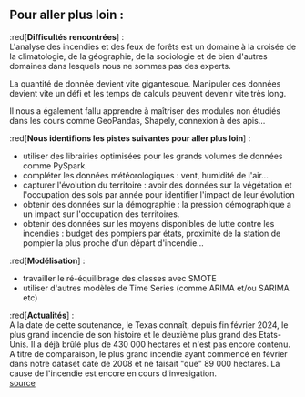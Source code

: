## Pour aller plus loin : 

:red[**Difficultés rencontrées**] :\
L'analyse des incendies et des feux de forêts est un domaine à la croisée de la climatologie, de la géographie, de la sociologie et de bien d'autres domaines dans lesquels nous ne sommes pas des experts.

La quantité de donnée devient vite gigantesque. Manipuler ces données devient vite un défi et les temps de calculs peuvent devenir vite très long.

Il nous a également fallu apprendre à maîtriser des modules non étudiés dans les cours comme GeoPandas, Shapely, connexion à des apis...

:red[**Nous identifions les pistes suivantes pour aller plus loin**] :
* utiliser des librairies optimisées pour les grands volumes de données comme PySpark.
* compléter les données météorologiques : vent, humidité de l'air...
* capturer l'évolution du territoire : avoir des données sur la végétation et l'occupation des sols par année pour identifier l'impact de leur évolution
* obtenir des données sur la démographie : la pression démographique a un impact sur l'occupation des territoires.
* obtenir des données sur les moyens disponibles de lutte contre les incendies : budget des pompiers par états, proximité de la station de pompier la plus proche d'un départ d'incendie...

:red[**Modélisation**] :
* travailler le ré-équilibrage des classes avec SMOTE
* utiliser d'autres modèles de Time Series (comme ARIMA et/ou SARIMA etc)


:red[**Actualités**] :\
A la date de cette soutenance, le Texas connaît, depuis fin février 2024, le plus grand incendie de son histoire et le deuxième plus grand des Etats-Unis. Il a déjà brûlé plus de 430 000 hectares et n'est pas encore contenu.
A titre de comparaison, le plus grand incendie ayant commencé en février dans notre dataset date de 2008 et ne faisait "que" 89 000 hectares. La cause de l'incendie est encore en cours d'invesigation.\
[source](https://www.france24.com/fr/am%C3%A9riques/20240301-aux-%C3%A9tats-unis-le-texas-affronte-le-plus-grand-incendie-de-son-histoire)
